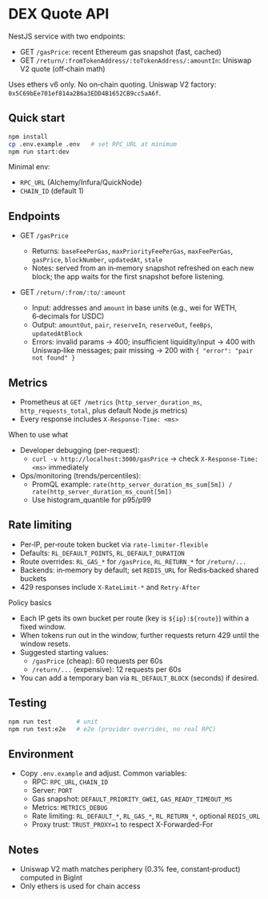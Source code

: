 # DEX Quote API

NestJS service with two endpoints:
- GET `/gasPrice`: recent Ethereum gas snapshot (fast, cached)
- GET `/return/:fromTokenAddress/:toTokenAddress/:amountIn`: Uniswap V2 quote (off‑chain math)

Uses ethers v6 only. No on‑chain quoting. Uniswap V2 factory: `0x5C69bEe701ef814a2B6a3EDD4B1652CB9cc5aA6f`.

## Quick start
```bash
npm install
cp .env.example .env   # set RPC_URL at minimum
npm run start:dev
```
Minimal env:
- `RPC_URL` (Alchemy/Infura/QuickNode)
- `CHAIN_ID` (default 1)

## Endpoints
- GET `/gasPrice`
  - Returns: `baseFeePerGas`, `maxPriorityFeePerGas`, `maxFeePerGas`, `gasPrice`, `blockNumber`, `updatedAt`, `stale`
  - Notes: served from an in‑memory snapshot refreshed on each new block; the app waits for the first snapshot before listening.

- GET `/return/:from/:to/:amount`
  - Input: addresses and `amount` in base units (e.g., wei for WETH, 6‑decimals for USDC)
  - Output: `amountOut`, `pair`, `reserveIn`, `reserveOut`, `feeBps`, `updatedAtBlock`
  - Errors: invalid params → 400; insufficient liquidity/input → 400 with Uniswap‑like messages; pair missing → 200 with `{ "error": "pair not found" }`

## Metrics
- Prometheus at `GET /metrics` (`http_server_duration_ms`, `http_requests_total`, plus default Node.js metrics)
- Every response includes `X-Response-Time: <ms>`

When to use what
- Developer debugging (per-request):
  - `curl -v http://localhost:3000/gasPrice` → check `X-Response-Time: <ms>` immediately
- Ops/monitoring (trends/percentiles):
  - PromQL example: `rate(http_server_duration_ms_sum[5m]) / rate(http_server_duration_ms_count[5m])`
  - Use histogram_quantile for p95/p99

## Rate limiting
- Per‑IP, per‑route token bucket via `rate-limiter-flexible`
- Defaults: `RL_DEFAULT_POINTS`, `RL_DEFAULT_DURATION`
- Route overrides: `RL_GAS_*` for `/gasPrice`, `RL_RETURN_*` for `/return/...`
- Backends: in‑memory by default; set `REDIS_URL` for Redis‑backed shared buckets
- 429 responses include `X-RateLimit-*` and `Retry-After`

Policy basics
- Each IP gets its own bucket per route (key is `${ip}:${route}`) within a fixed window.
- When tokens run out in the window, further requests return 429 until the window resets.
- Suggested starting values:
  - `/gasPrice` (cheap): 60 requests per 60s
  - `/return/...` (expensive): 12 requests per 60s
- You can add a temporary ban via `RL_DEFAULT_BLOCK` (seconds) if desired.

## Testing
```bash
npm run test       # unit
npm run test:e2e   # e2e (provider overrides, no real RPC)
```

## Environment
- Copy `.env.example` and adjust. Common variables:
  - RPC: `RPC_URL`, `CHAIN_ID`
  - Server: `PORT`
  - Gas snapshot: `DEFAULT_PRIORITY_GWEI`, `GAS_READY_TIMEOUT_MS`
  - Metrics: `METRICS_DEBUG`
  - Rate limiting: `RL_DEFAULT_*`, `RL_GAS_*`, `RL_RETURN_*`, optional `REDIS_URL`
  - Proxy trust: `TRUST_PROXY=1` to respect X-Forwarded-For

## Notes
- Uniswap V2 math matches periphery (0.3% fee, constant‑product) computed in BigInt
- Only ethers is used for chain access

